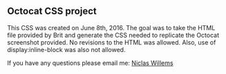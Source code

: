 ## Octocat CSS project

This CSS was created on June 8th, 2016.  The goal was to take the HTML file provided by Brit and generate the CSS needed to replicate the Octocat screenshot provided.  No revisions to the HTML was allowed.  Also, use of display:inline-block was also not allowed.

If you have any questions please email me: [Niclas Willems](mailto:niclas.willems@gmail.com)
